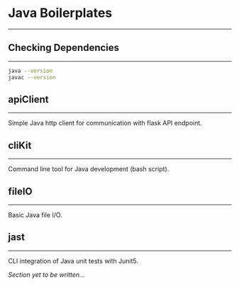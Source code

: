 # Java Boilerplates
---

## Checking Dependencies
---
```bash
java --version
javac --version
```

## apiClient
---
Simple Java http client for communication with flask API endpoint.

## cliKit
---
Command line tool for Java development (bash script).

## fileIO
---
Basic Java file I/O.

## jast
---
CLI integration of Java unit tests with Junit5.

*Section yet to be written...*
